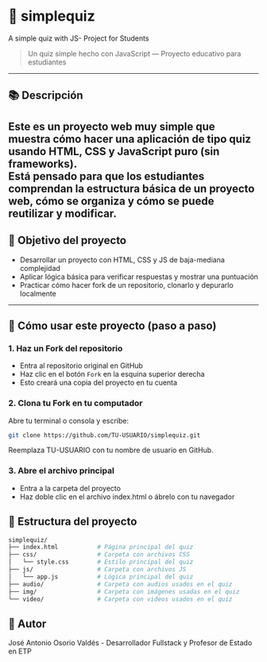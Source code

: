 # 🧠 simplequiz
A simple quiz with JS- Project for Students
> Un quiz simple hecho con JavaScript — Proyecto educativo para estudiantes
---

## 📚 Descripción
Este es un proyecto web muy simple que muestra cómo hacer una aplicación de tipo quiz usando **HTML**, **CSS** y **JavaScript puro** (sin frameworks).  
Está pensado para que los estudiantes comprendan la estructura básica de un proyecto web, cómo se organiza y cómo se puede reutilizar y modificar.
---

## 🎯 Objetivo del proyecto
- Desarrollar un proyecto con HTML, CSS y JS de baja-mediana complejidad  
- Aplicar lógica básica para verificar respuestas y mostrar una puntuación  
- Practicar cómo hacer fork de un repositorio, clonarlo y depurarlo localmente  
---

## 🔄 Cómo usar este proyecto (paso a paso)
### 1. Haz un **Fork** del repositorio
- Entra al repositorio original en GitHub
- Haz clic en el botón `Fork` en la esquina superior derecha
- Esto creará una copia del proyecto en tu cuenta

### 2. Clona tu Fork en tu computador
Abre tu terminal o consola y escribe:
```bash
git clone https://github.com/TU-USUARIO/simplequiz.git
```
Reemplaza TU-USUARIO con tu nombre de usuario en GitHub.

### 3. Abre el archivo principal
- Entra a la carpeta del proyecto
- Haz doble clic en el archivo index.html o ábrelo con tu navegador

## 📁 Estructura del proyecto
```bash
simplequiz/
├── index.html           # Página principal del quiz
├── css/                 # Carpeta con archivos CSS
│   └── style.css        # Estilo principal del quiz
├── js/                  # Carpeta con archivos JS
│   └── app.js           # Lógica principal del quiz
├── audio/               # Carpeta con audios usados en el quiz
├── img/                 # Carpeta con imágenes usadas en el quiz
└── video/               # Carpeta con videos usados en el quiz
```
## 🧸 Autor 
José Antonio Osorio Valdés - Desarrollador Fullstack y Profesor de Estado en ETP
